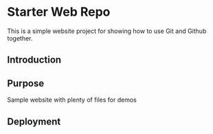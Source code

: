 # Starter Web Repo

This is a simple website project for showing how to use Git and Github together.

## Introduction

## Purpose

Sample website with plenty of files for demos

## Deployment

